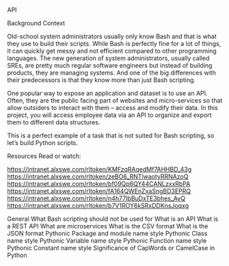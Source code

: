 API

Background Context


Old-school system administrators usually only know Bash and that is what they use to build their scripts. While Bash is perfectly fine for a lot of things, it can quickly get messy and not efficient compared to other programming languages. The new generation of system administrators, usually called SREs, are pretty much regular software engineers but instead of building products, they are managing systems. And one of the big differences with their predecessors is that they know more than just Bash scripting.

One popular way to expose an application and dataset is to use an API. Often, they are the public facing part of websites and micro-services so that allow outsiders to interact with them – access and modify their data. In this project, you will access employee data via an API to organize and export them to different data structures.

This is a perfect example of a task that is not suited for Bash scripting, so let’s build Python scripts.

Resources
Read or watch:

https://intranet.alxswe.com/rltoken/KMFzqRAqedMf7AHHBD_43g
https://intranet.alxswe.com/rltoken/zeBO6_RNTlwaotyRRNAzoQ
https://intranet.alxswe.com/rltoken/bf09Qp6QY44CANLzxxRbPA
https://intranet.alxswe.com/rltoken/fA164QWEnZxaSngBD3EPRQ
https://intranet.alxswe.com/rltoken/n4h77IbBuDxTE3bhes_AyQ
https://intranet.alxswe.com/rltoken/b7V1ROY6kSRxDDKnsJoqxg


General
What Bash scripting should not be used for
What is an API
What is a REST API
What are microservices
What is the CSV format
What is the JSON format
Pythonic Package and module name style
Pythonic Class name style
Pythonic Variable name style
Pythonic Function name style
Pythonic Constant name style
Significance of CapWords or CamelCase in Python

